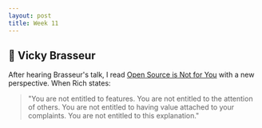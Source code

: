 ```yaml
---
layout: post
title: Week 11
---
```


:microphone: Vicky Brasseur
---
After hearing Brasseur's talk, I read [Open Source is Not for You](https://gist.github.com/richhickey/1563cddea1002958f96e7ba9519972d9) with a new perspective. When Rich states:
>"You are not entitled to features. You are not entitled to the attention of others. You are not entitled to having value attached to  your complaints. You are not entitled to this explanation."
